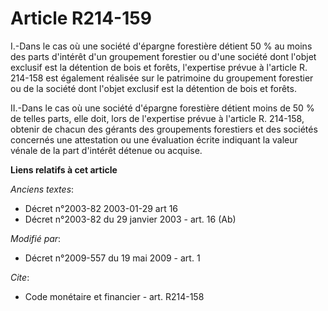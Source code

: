 # Article R214-159

I.-Dans le cas où une société d'épargne forestière détient 50 % au moins des parts d'intérêt d'un groupement forestier ou
d'une société dont l'objet exclusif est la détention de bois et forêts, l'expertise prévue à l'article R. 214-158 est
également réalisée sur le patrimoine du groupement forestier ou de la société dont l'objet exclusif est la détention de bois
et forêts. 

II.-Dans le cas où une société d'épargne forestière détient moins de 50 % de telles parts, elle doit, lors de l'expertise
prévue à l'article R. 214-158, obtenir de chacun des gérants des groupements forestiers et des sociétés concernés une
attestation ou une évaluation écrite indiquant la valeur vénale de la part d'intérêt détenue ou acquise.

**Liens relatifs à cet article**

_Anciens textes_:

  - Décret n°2003-82 2003-01-29 art 16
  - Décret n°2003-82 du 29 janvier 2003 - art. 16 (Ab)

_Modifié par_:

  - Décret n°2009-557 du 19 mai 2009 - art. 1

_Cite_:

  - Code monétaire et financier - art. R214-158
